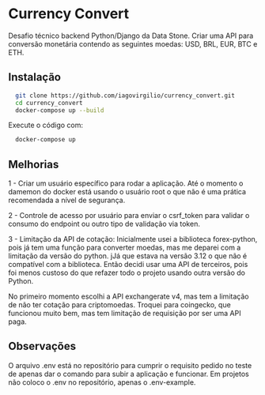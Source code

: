 
# Currency Convert

Desafio técnico  backend Python/Django da Data Stone. Criar uma API para conversão monetária contendo as seguintes moedas: USD, BRL, EUR, BTC e ETH.


## Instalação

```bash
  git clone https://github.com/iagovirgilio/currency_convert.git
  cd currency_convert
  docker-compose up --build
```


Execute o código com:
```bash
  docker-compose up
```
    
## Melhorias

1 - Criar um usuário específico para rodar a aplicação. Até o momento o damemon do docker está usando o usuário root o que não é uma prática recomendada a nível de segurança.

2 - Controle de acesso por usuário para enviar o csrf_token para validar o consumo do endpoint ou outro tipo de validação via token.

3 - Limitação da API de cotação: Inicialmente usei a biblioteca forex-python, pois já tem uma função para converter moedas, mas me deparei com a limitação da versão do python. jJá que estava na versão 3.12 o que não é compatível com a biblioteca. Então decidi usar uma API de terceiros, pois foi menos custoso do que refazer todo o projeto usando outra versão do Python. 

No primeiro momento escolhi a API exchangerate v4, mas tem a limitação de não ter cotação para criptomoedas. Troquei para coingecko, que funcionou muito bem, mas tem limitação de requisição por ser uma API paga.

## Observações

O arquivo .env está no repositório para cumprir o requisito pedido no teste de apenas dar o comando para subir a aplicação e funcionar. Em projetos não coloco o .env no repositório, apenas o .env-example.
